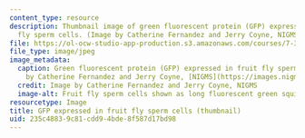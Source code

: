 ```yaml
---
content_type: resource
description: Thumbnail image of green fluorescent protein (GFP) expressed in fruit
  fly sperm cells. (Image by Catherine Fernandez and Jerry Coyne, NIGMS.)
file: https://ol-ocw-studio-app-production.s3.amazonaws.com/courses/7-345-the-science-of-sperm-fall-2014/235c48839c81cdd94bde8f587d17bd98_7-345f14-th.jpg
file_type: image/jpeg
image_metadata:
  caption: Green fluorescent protein (GFP) expressed in fruit fly sperm cells. (Image
    by Catherine Fernandez and Jerry Coyne, [NIGMS](https://images.nigms.nih.gov/pages/DetailPage.aspx?imageid2=2683).)
  credit: Image by Catherine Fernandez and Jerry Coyne, NIGMS
  image-alt: Fruit fly sperm cells shown as long fluorescent green squiggly lines.
resourcetype: Image
title: GFP expressed in fruit fly sperm cells (thumbnail)
uid: 235c4883-9c81-cdd9-4bde-8f587d17bd98
---
```

